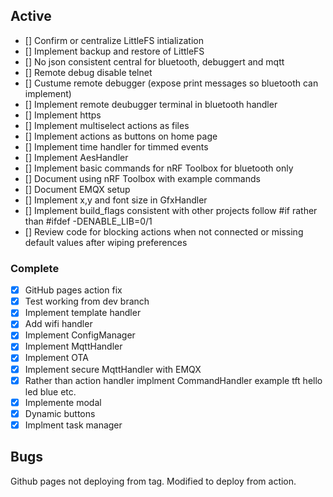 ## Active
- [] Confirm or centralize LittleFS intialization
- [] Implement backup and restore of LittleFS
- [] No json consistent central for bluetooth, debuggert and mqtt
- [] Remote debug disable telnet
- [] Custume remote debugger (expose print messages so bluetooth can implement)
- [] Implement remote deubugger terminal in bluetooth handler 
- [] Implement https
- [] Implement multiselect actions as files
- [] Implement actions as buttons on home page
- [] Implement time handler for timmed events
- [] Implement AesHandler
- [] Implement basic commands for nRF Toolbox for bluetooth only
- [] Document using nRF Toolbox with example commands
- [] Document EMQX setup
- [] Implement x,y and font size in GfxHandler
- [] Implement build_flags consistent with other projects follow #if rather than #ifdef -DENABLE_LIB=0/1
- [] Review code for blocking actions when not connected or missing default values after wiping preferences

### Complete
- [x] GitHub pages action fix
- [x] Test working from dev branch
- [x] Implement template handler
- [x] Add wifi handler
- [x] Implement ConfigManager
- [x] Implement MqttHandler
- [x] Implement OTA
- [x] Implement secure MqttHandler with EMQX
- [x] Rather than action handler implment CommandHandler example tft hello led blue etc.
- [x] Implemente modal
- [x] Dynamic buttons
- [x] Implment task manager

## Bugs
Github pages not deploying from tag. Modified to deploy from action.